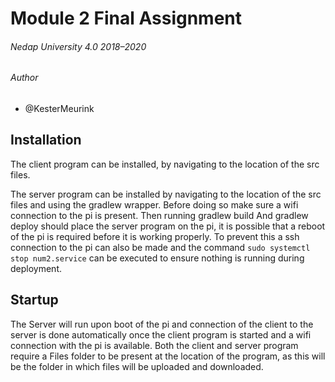 # Module 2 Final Assignment

###### Nedap University 4.0 2018–2020

###### Author

 - @KesterMeurink

## Installation
The client program can be installed, by navigating to the location of the src files.

The server program can be installed by navigating to the location of the src files and using the gradlew wrapper.
Before doing so make sure a wifi connection to the pi is present.
Then running gradlew build
And gradlew deploy should place the server program on the pi, it is possible that a reboot of the pi is required before it is working properly.
To prevent this a ssh connection to the pi can also be made and the command `sudo systemctl stop num2.service` can be executed to ensure nothing is running during deployment.



## Startup
The Server will run upon boot of the pi and connection of the client to the server is done automatically once the client program is started and a wifi connection with the pi is available.
Both the client and server program require a Files folder to be present at the location of the program, as this will be the folder in which files will be uploaded and downloaded.